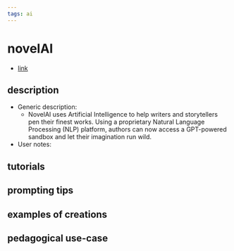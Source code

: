 ```yaml
---
tags: ai 
---
```



# novelAI


* [link](https://novelai.net/?via=aitoolsdirectory-com)

## description
* Generic description: 
    * NovelAI uses Artificial Intelligence to help writers and storytellers pen their finest works. Using a proprietary Natural Language Processing (NLP) platform, authors can now access a GPT-powered sandbox and let their imagination run wild.
* User notes:

## tutorials

## prompting tips

## examples of creations 

## pedagogical use-case 